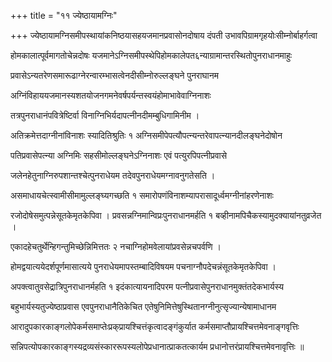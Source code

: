 +++
title = "११ ज्येष्ठायामग्निः"

+++
ज्येष्ठायामग्निसमीपस्थायांकनिष्ठयासहयजमानप्रवासोनदोषाय दंपती उभावपिग्रामगृहयोःसीम्नोर्बाहर्गत्वा

होमकालात्पूर्वमागतोचेन्नदोषः यजमानेऽग्निसमीपस्थेपिहोमकालेपत६न्याग्रामान्तरस्थितोपुनराधानमाहुः

प्रवासेऽन्यतरेणसमारूढाग्नेरन्वारम्भासत्वेनदीसीम्नोरुल्लङ्घने पुनराघानम

अग्निंविहाययजमानस्यशतयोजनगमनेवर्षपर्यन्तस्वयंहोमाभावेवाग्निनाशः

तत्रपुनराधानंपवित्रेष्टिर्वा विनाग्निभिर्यदापत्‍नीनदीमम्बुधिगामिनीम ।

अतिक्रमेत्तदाग्नीनांविनाशः स्यादितिश्रुतिः १ अग्निसमीपेपत्यौपत्‍न्यन्तरेवापत्‍न्यानदीलङ्घनेदोषोन

पतिप्रवासेपत्‍न्या अग्निमिः सहसीमोल्लङ्घनेऽग्निनाशः एवं पत्युरपिपत्नीप्रवासे

जलेनहेतुनाग्निरुपशान्तश्चेत्पुनराधेयम तदेवपुनराधेयमग्नावनुगतेसति ।

असमाधायचेत्स्वामीसीमामुल्लङ्घ्यगच्छति १ समारोपणंविनाशम्यापरासादूर्ध्वमग्नीनांहरणेनाशः

रजोदोषेसमुत्पन्नेसूतकेमृतकेपिवा । प्रवसन्नग्निमान्विप्रःपुनराधानमर्हति १ बव्हीनामपिचैकस्यामुदक्यायांनतुव्रजेत ।

एकादहेचतुर्थेन्हिगन्तुमिच्छेन्निमित्ततः २ नचाग्निहोमवेलायांप्रवसेन्नचपर्वणि ।

होमद्वयात्ययेदर्शपूर्णमासात्यये पुनराधेयमापस्तम्बादिविषयम पचनाग्नौपदेचन्नंसूतकेमृतकेपिवा ।

अपक्त्वातुवसेद्रात्रिपुनराधानर्महति १ इदंकात्यायनादिपरम पत्‍नीप्रवासेपुनराधानमुक्तंतदेकभार्यस्य

बहुभार्यस्यतुज्येष्ठाप्रवास एवपुनराधानैतिकेचित एतेषुनिमित्तेषुस्थितानग्नीनुत्सृज्यान्येषामाधानम

आरादुपकारकाङ्गलोपेकर्मसमाप्तेःप्रक्‌प्रायश्चित्तंकृत्वादङ्गंकुर्यात कर्मसमाप्तौप्रायश्चित्तमेवनाङ्गवृत्तिः

सन्निपत्योपकारकाङ्गस्यद्रव्यसंस्काररूपस्यलोपेप्रधानात्प्राकतत्कार्यम प्रधानोत्तरंप्रायश्चित्तमेवनावृत्तिः ॥
